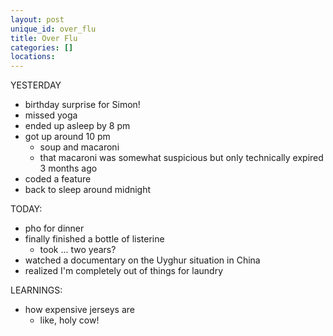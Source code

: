 ```yaml
---
layout: post
unique_id: over_flu
title: Over Flu
categories: []
locations: 
---
```


YESTERDAY
* birthday surprise for Simon!
* missed yoga
* ended up asleep by 8 pm
* got up around 10 pm
  * soup and macaroni
  * that macaroni was somewhat suspicious but only technically expired 3 months ago
* coded a feature
* back to sleep around midnight

TODAY:
* pho for dinner
* finally finished a bottle of listerine
  * took ... two years?
* watched a documentary on the Uyghur situation in China
* realized I'm completely out of things for laundry

LEARNINGS:
* how expensive jerseys are
  * like, holy cow!

